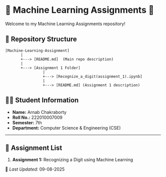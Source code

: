 # 🧠 Machine Learning Assignments 🧠

Welcome to my Machine Learning Assignments repository!  

## 📂 Repository Structure

```
[Machine-Learning-Assignment]
       |
       +---> [README.md]  (Main repo description)
       |
       +---> [Assignment 1 Folder]
                 |
                 +---> [Recognize_a_digit(assignment_1).ipynb]
                 |
                 +---> [README.md] (Assignment 1 description)
```
## 🧑‍🎓 Student Information

- **Name:** Arnab Chakraborty  
- **Roll No.:** 222010007009  
- **Semester:** 7th  
- **Department:** Computer Science & Engineering (CSE)  

---

## 📌 Assignment List

1. **Assignment 1:** Recognizing a Digit using Machine Learning



📅 *Last Updated:* 09-08-2025 
                 
                 
